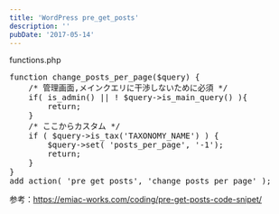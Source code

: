 ```yaml
---
title: 'WordPress pre_get_posts'
description: ''
pubDate: '2017-05-14'
---
```


<p>functions.php</p>
<pre class="brush: plain; title: ; notranslate" title="">function change_posts_per_page($query) {
	/* 管理画面,メインクエリに干渉しないために必須 */
	if( is_admin() || ! $query-&gt;is_main_query() ){
		return;
	}
	/* ここからカスタム */
	if ( $query-&gt;is_tax('TAXONOMY_NAME') ) {
		$query-&gt;set( 'posts_per_page', '-1');
		return;
	}
}
add_action( 'pre_get_posts', 'change_posts_per_page' );</pre>
<p>参考：<a href="https://emiac-works.com/coding/pre-get-posts-code-snipet/">https://emiac-works.com/coding/pre-get-posts-code-snipet/</a></p>
